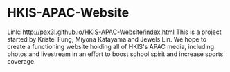 # HKIS-APAC-Website
Link: http://pax3l.github.io/HKIS-APAC-Website/index.html
This is a project started by Kristel Fung, Miyona Katayama and Jewels Lin. 
We hope to create a functioning website holding all of HKIS's APAC media, including photos and livestream in an effort to boost school spirit and increase sports coverage.
